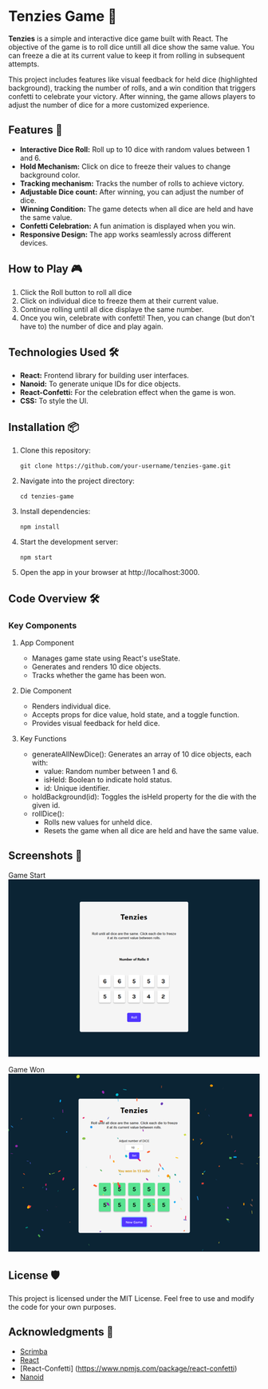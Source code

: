 # Tenzies Game 🎲

**Tenzies** is a simple and interactive dice game built with React. The objective of the game is to roll dice untill all dice show the same value. You can freeze a die at its current value to keep it from rolling in subsequent attempts.

This project includes features like visual feedback for held dice (highlighted background), tracking the number of rolls, and a win condition that triggers confetti to celebrate your victory. After winning, the game allows players to adjust the number of dice for a more customized experience.

## Features 🚀

- **Interactive Dice Roll:** Roll up to 10 dice with random values between 1 and 6.
- **Hold Mechanism:** Click on dice to freeze their values to change background color.
- **Tracking mechanism:** Tracks the number of rolls to achieve victory.
- **Adjustable Dice count:** After winning, you can adjust the number of dice.
- **Winning Condition:** The game detects when all dice are held and have the same value.
- **Confetti Celebration:** A fun animation is displayed when you win.
- **Responsive Design:** The app works seamlessly across different devices.

## How to Play 🎮

1. Click the Roll button to roll all dice
2. Click on individual dice to freeze them at their current value.
3. Continue rolling until all dice displaye the same number.
4. Once you win, celebrate with confetti! Then, you can change (but don't have to) the number of dice and play again.

## Technologies Used 🛠️

- **React:** Frontend library for building user interfaces.
- **Nanoid:** To generate unique IDs for dice objects.
- **React-Confetti:** For the celebration effect when the game is won.
- **CSS:** To style the UI.

## Installation 📦

1. Clone this repository:

   ```
   git clone https://github.com/your-username/tenzies-game.git
   ```

2. Navigate into the project directory:

   ```
   cd tenzies-game
   ```

3. Install dependencies:

   ```
   npm install
   ```

4. Start the development server:

   ```
   npm start
   ```

5. Open the app in your browser at http://localhost:3000.

## Code Overview 🛠️

### Key Components

1. App Component

   - Manages game state using React's useState.
   - Generates and renders 10 dice objects.
   - Tracks whether the game has been won.

2. Die Component

   - Renders individual dice.
   - Accepts props for dice value, hold state, and a toggle function.
   - Provides visual feedback for held dice.

3. Key Functions
   - generateAllNewDice(): Generates an array of 10 dice objects, each with:
     - value: Random number between 1 and 6.
     - isHeld: Boolean to indicate hold status.
     - id: Unique identifier.
   - holdBackground(id): Toggles the isHeld property for the die with the given id.
   - rollDice():
     - Rolls new values for unheld dice.
     - Resets the game when all dice are held and have the same value.

## Screenshots 📸

Game Start <br />
<img src="./public/images/tenziesIntro.png" alt="Game Start Screenshot">

Game Won<br />
<img src="./public/images/tenziesWon.png" alt="Game Won Screenshot">

## License 🛡️

This project is licensed under the MIT License. Feel free to use and modify the code for your own purposes.

## Acknowledgments 👏

- [Scrimba](https://scrimba.com/)
- [React](https://react.dev/)
- [React-Confetti] (https://www.npmjs.com/package/react-confetti)
- [Nanoid](https://www.npmjs.com/package/nanoid)
